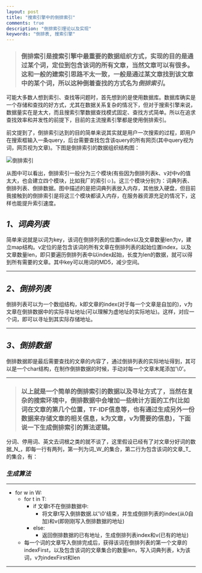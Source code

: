 ```yaml
---
layout: post
title: "搜索引擎中的倒排索引"
comments: true
description: "倒排索引理论以及实现"
keywords: "倒排表, 搜索引擎"
---
```


>### **倒排索引是搜索引擎中最重要的数据组织方式，实现的目的是通过某个词，定位到包含该词的所有文章，当然文章可以有很多。这和一般的建索引思路不太一致，一般是通过某文章找到该文章中的某个词，所以这种倒着查找的方式名为**_倒排索引_。

可能大多数人想到索引、查找等问题时，首先想到的是使用数据库。数据库确实是一个存储和查找的好方式，尤其在数据关系复杂的情况下，但对于搜索引擎来说，数据量实在是太大，而且搜索引擎数据查找模式固定、查找方式简单。所以在追求查找效率和并发性的前提下，目前的主流搜素引擎都是使用倒排索引。

前文提到了，倒排索引达到的目的简单来说其实就是用户一次搜索的过程，即用户在搜索框输入一条query，后台需要查找包含该query的所有网页(其中query视为词，网页视为文章)。下图是倒排索引的数据组织结构图：

![倒排索引](https://luminarytian.github.io/images/倒排索引.jpg)

从图中可以看出，倒排索引一般分为三个模块(有些因为倒排列表k、v对中v的值太大，也会建立四个模块，比如我厂的索引☺)。这三个模块分别为：词典列表、倒排列表、倒排数据。图中描述的是把词典列表放入内存，其他放入硬盘，但目前我接触到的倒排索引是将这三个模块都读入内存，在服务器资源充足的情况下，这样也能提升索引速度。

<div class="divider"></div>

## **_1、词典列表_**

简单来说就是以词为key，该词在倒排列表的位置index以及文章数量len为v，建立map结构。v定位的是包含该词的所有文章在倒排列表的起始位置index，以及文章数量len，即只要遍历倒排列表中以index起始，长度为len的数据，就可以得到所有需要的文章。其中key可以用词的MD5，减少空间。

---

## **_2、倒排列表_**

倒排列表可以为一个数组结构，k即文章的index(对于每一个文章是自加的)，v为文章在倒排数据中的实际寻址地址(可以理解为虚地址的实际地址)。这样，对应一个词，即可以寻址到其实际存储地址。

---

## **_3、倒排数据_**

倒排数据即是最后需要查找的文章的内容了，通过倒排列表的实际地址得到，其可以是一个char结构，在制作倒排数据的时候，手动对每一个文章末尾添加'\0'。

---

>### **以上就是一个简单的倒排索引的数据以及寻址方式了，当然在复杂的搜索环境中，倒排数据中会增加一些统计方面的工作(比如词在文章的第几个位置，TF·IDF信息等，也有通过生成另外一份数据来存储文章的相关信息，k为文章，v为需要的信息)，下面说一下生成倒排索引的算法逻辑。**

分词、停用词、英文去词根之类的就不谈了，这里假设已经有了对文章分好词的数据_N_，即每一行有两列，第一列为词_W_的集合，第二行为包含该词的文章_T_的集合，有：


### **_生成算法_**
---
* for w in W:
	* for t in T:
		* if 文章t不在倒排数据中:
			* 将文章t写入倒排数据.以'\0'结束，并生成倒排列表的index(从0自加)和v(即刚刚写入倒排数据的地址)
		* else: 
			* 返回倒排数据的已有地址，生成倒排列表index和v(已有的地址)
	* 每一个词的文章写入倒排完成后，获得该词在倒排列表的第一个文章的indexFirst，以及包含该词的文章集合的数量len，写入词典列表，k为该词，v为indexFirst和len

---

